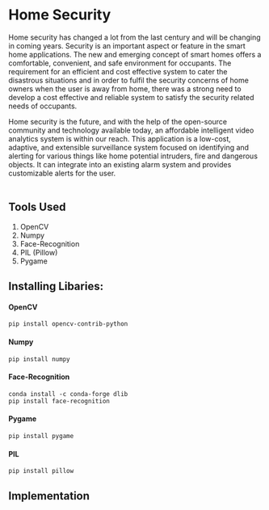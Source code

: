 # Home Security

Home security has changed a lot from the last century and will be changing in coming years. Security is an important aspect or feature in the smart home applications. The new and emerging concept of smart homes offers a comfortable, convenient, and safe environment for occupants. The requirement for an efficient and cost effective system to cater the disastrous situations and in order to fulfil the security concerns of home owners when the user is away from home, there was a strong need to develop a cost effective and reliable system to satisfy the security related needs of occupants.
<br>

Home security is the future, and with the help of the open-source community and technology available today, an affordable intelligent video analytics system is within our reach. This application is a low-cost, adaptive, and extensible surveillance system focused on identifying and alerting for various things like home potential intruders, fire and dangerous objects. It can integrate into an existing alarm system and provides customizable alerts for the user.
<br>
<br>

## Tools Used
1. OpenCV
2. Numpy
3. Face-Recognition
4. PIL (Pillow)
5. Pygame

## Installing Libaries:

#### OpenCV
`pip install opencv-contrib-python`
<br>

#### Numpy
`pip install numpy`
<br>

#### Face-Recognition
`conda install -c conda-forge dlib` <br>
`pip install face-recognition`
<br>

#### Pygame
`pip install pygame`
<br>

#### PIL
`pip install pillow`


## Implementation


